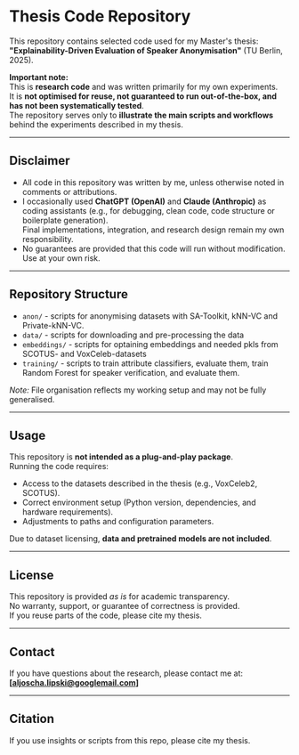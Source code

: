 # Thesis Code Repository

This repository contains selected code used for my Master's thesis:  
**"Explainability-Driven Evaluation of Speaker Anonymisation"** (TU Berlin, 2025).

**Important note:**  
This is **research code** and was written primarily for my own experiments.  
It is **not optimised for reuse, not guaranteed to run out-of-the-box, and has not been systematically tested**.  
The repository serves only to **illustrate the main scripts and workflows** behind the experiments described in my thesis.

---

## Disclaimer

- All code in this repository was written by me, unless otherwise noted in comments or attributions.
- I occasionally used **ChatGPT (OpenAI)** and **Claude (Anthropic)** as coding assistants (e.g., for debugging, clean code, code structure or boilerplate generation).  
  Final implementations, integration, and research design remain my own responsibility.
- No guarantees are provided that this code will run without modification. Use at your own risk.

---

## Repository Structure

- `anon/` - scripts for anonymising datasets with SA-Toolkit, kNN-VC and Private-kNN-VC.
- `data/` - scripts for downloading and pre-processing the data
- `embeddings/` - scripts for optaining embeddings and needed pkls from SCOTUS- and VoxCeleb-datasets
- `training/` - scripts to train attribute classifiers, evaluate them, train Random Forest for speaker verification, and evaluate them.

_Note:_ File organisation reflects my working setup and may not be fully generalised.

---

## Usage

This repository is **not intended as a plug-and-play package**.  
Running the code requires:

- Access to the datasets described in the thesis (e.g., VoxCeleb2, SCOTUS).
- Correct environment setup (Python version, dependencies, and hardware requirements).
- Adjustments to paths and configuration parameters.

Due to dataset licensing, **data and pretrained models are not included**.

---

## License

This repository is provided _as is_ for academic transparency.  
No warranty, support, or guarantee of correctness is provided.  
If you reuse parts of the code, please cite my thesis.

---

## Contact

If you have questions about the research, please contact me at:  
**[aljoscha.lipski@googlemail.com]**

---

## Citation

If you use insights or scripts from this repo, please cite my thesis.
